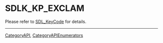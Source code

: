 # SDLK_KP_EXCLAM

Please refer to [SDL_KeyCode](SDL_KeyCode) for details.

----
[CategoryAPI](CategoryAPI), [CategoryAPIEnumerators](CategoryAPIEnumerators)

